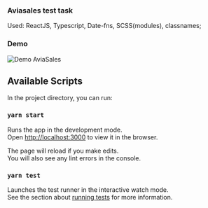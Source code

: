 ### Aviasales test task

Used: ReactJS, Typescript, Date-fns, SCSS(modules), classnames;

### Demo
![Demo AviaSales](https://media0.giphy.com/media/QTE02RMXNtvH2u7n0N/giphy.gif?cid=790b7611cfe385c07574e0c511e5a318026bb3591db10a84&rid=giphy.gif)

## Available Scripts

In the project directory, you can run:

### `yarn start`

Runs the app in the development mode.\
Open [http://localhost:3000](http://localhost:3000) to view it in the browser.

The page will reload if you make edits.\
You will also see any lint errors in the console.

### `yarn test`

Launches the test runner in the interactive watch mode.\
See the section about [running tests](https://facebook.github.io/create-react-app/docs/running-tests) for more information.

